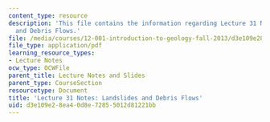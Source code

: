 ```yaml
---
content_type: resource
description: 'This file contains the information regarding Lecture 31 Notes: Landslides
  and Debris Flows.'
file: /media/courses/12-001-introduction-to-geology-fall-2013/d3e109e28ea40d8e72855012d81221bb_MIT12_001F13_Lec31Notes.pdf
file_type: application/pdf
learning_resource_types:
- Lecture Notes
ocw_type: OCWFile
parent_title: Lecture Notes and Slides
parent_type: CourseSection
resourcetype: Document
title: 'Lecture 31 Notes: Landslides and Debris Flows'
uid: d3e109e2-8ea4-0d8e-7285-5012d81221bb
---
```

